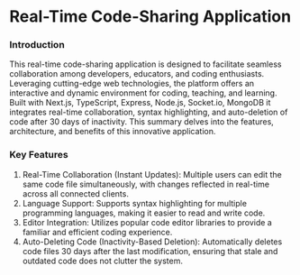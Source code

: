 # Real-Time Code-Sharing Application

### Introduction
This real-time code-sharing application is designed to facilitate seamless collaboration among developers, educators, and coding enthusiasts. Leveraging cutting-edge web technologies, the platform offers an interactive and dynamic environment for coding, teaching, and learning. Built with Next.js, TypeScript, Express, Node.js, Socket.io, MongoDB it integrates real-time collaboration, syntax highlighting, and auto-deletion of code after 30 days of inactivity. This summary delves into the features, architecture, and benefits of this innovative application.

### Key Features
1. Real-Time Collaboration (Instant Updates): Multiple users can edit the same code file simultaneously, with changes reflected in real-time across all connected clients.
2. Language Support: Supports syntax highlighting for multiple programming languages, making it easier to read and write code.
3. Editor Integration: Utilizes popular code editor libraries to provide a familiar and efficient coding experience.
4. Auto-Deleting Code (Inactivity-Based Deletion): Automatically deletes code files 30 days after the last modification, ensuring that stale and outdated code does not clutter the system.
